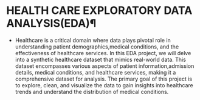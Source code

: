 # HEALTH CARE EXPLORATORY DATA ANALYSIS(EDA)¶
- Healthcare is a critical domain where data plays pivotal role in understanding patient demographics,medical conditions, and the effectiveness of healthcare services.
In this EDA project, we will delve into a synthetic healthcare dataset that mimics real-world data. 
This dataset encompasses various aspects of patient information,admission details, medical conditions, and healthcare services, 
making it a comprehensive dataset for analysis. 
The primary goal of this project is to explore, clean, and visualize the data to gain insights into healthcare trends 
and understand the distribution of medical conditions.
